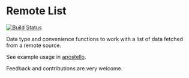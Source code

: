 # Remote List

[![Build Status](https://travis-ci.org/monty5811/remote-list.svg?branch=master)](https://travis-ci.org/monty5811/remote-list)

Data type and convenience functions to work with a list of data fetched from a remote source.

See example usage in [apostello](https://github.com/monty5811/apostello).


Feedback and contributions are very welcome.
